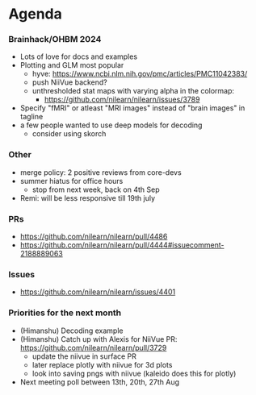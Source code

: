 # Agenda

### Brainhack/OHBM 2024
- Lots of love for docs and examples
- Plotting and GLM most popular
    - hyve: https://www.ncbi.nlm.nih.gov/pmc/articles/PMC11042383/
    - push NiiVue backend?
    - unthresholded stat maps with varying alpha in the colormap:
      - https://github.com/nilearn/nilearn/issues/3789
- Specify "fMRI" or atleast "MRI images" instead of "brain images" in tagline
- a few people wanted to use deep models for decoding
    - consider using skorch

### Other
- merge policy: 2 positive reviews from core-devs
- summer hiatus for office hours
    - stop from next week, back on 4th Sep
- Remi: will be less responsive till 19th july

### PRs
- https://github.com/nilearn/nilearn/pull/4486
- https://github.com/nilearn/nilearn/pull/4444#issuecomment-2188889063

### Issues
- https://github.com/nilearn/nilearn/issues/4401

### Priorities for the next month
- (Himanshu) Decoding example
- (Himanshu) Catch up with Alexis for NiiVue PR: https://github.com/nilearn/nilearn/pull/3729
    - update the niivue in surface PR
    - later replace plotly with niivue for 3d plots
    - look into saving pngs with niivue (kaleido does this for plotly)
- Next meeting poll between 13th, 20th, 27th Aug
